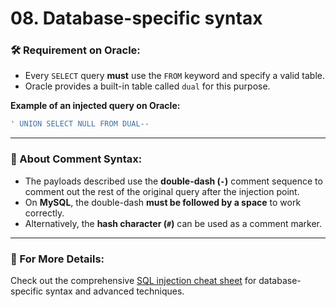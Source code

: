 # 08. Database-specific syntax

### 🛠️ Requirement on Oracle:

- Every `SELECT` query **must** use the `FROM` keyword and specify a valid table.
- Oracle provides a built-in table called `dual` for this purpose.

**Example of an injected query on Oracle:**

```sql
' UNION SELECT NULL FROM DUAL--
```

---

### 📝 About Comment Syntax:

- The payloads described use the **double-dash (`-`)** comment sequence to comment out the rest of the original query after the injection point.
- On **MySQL**, the double-dash **must be followed by a space** to work correctly.
- Alternatively, the **hash character (`#`)** can be used as a comment marker.

---

### 🔗 For More Details:

Check out the comprehensive [SQL injection cheat sheet](https://portswigger.net/web-security/sql-injection/cheat-sheet) for database-specific syntax and advanced techniques.